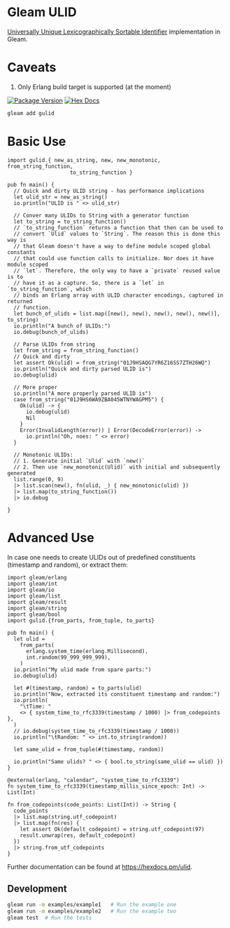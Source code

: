 # Gleam ULID
[Universally Unique Lexicographically Sortable Identifier](https://github.com/ulid/spec) implementation in
Gleam.

# Caveats
1. Only Erlang build target is supported (at the moment)

[![Package Version](https://img.shields.io/hexpm/v/gulid)](https://hex.pm/packages/gulid)
[![Hex Docs](https://img.shields.io/badge/hex-docs-ffaff3)](https://hexdocs.pm/gulid/)

```sh
gleam add gulid
```

# Basic Use

```gleam
import gulid.{ new_as_string, new, new_monotonic, from_string_function,
                    to_string_function }

pub fn main() {
  // Quick and dirty ULID string - has performance implications
  let ulid_str = new_as_string()
  io.println("ULID is " <> ulid_str)

  // Conver many ULIDs to String with a generator function
  let to_string = to_string_function()
  // `to_string_function` returns a function that then can be used to
  // convert `Ulid` values to `String`. The reason this is done this way is
  // that Gleam doesn't have a way to define module scoped global constants
  // that could use function calls to initialize. Nor does it have module scoped
  // `let`. Therefore, the only way to have a `private` reused value is to
  // have it as a capture. So, there is a `let` in `to_string_function`, which
  // binds an Erlang array with ULID character encodings, captured in returned
  // function.
  let bunch_of_ulids = list.map([new(), new(), new(), new(), new()], to_string)
  io.println("A bunch of ULIDs:")
  io.debug(bunch_of_ulids)

  // Parse ULIDs from string
  let from_string = from_string_function()
  // Quick and dirty
  let assert Ok(ulid) = from_string("01J9HSAQG7YR6Z16SS7ZTH26WQ")
  io.println("Quick and dirty parsed ULID is")
  io.debug(ulid)

  // More proper
  io.println("A more properly parsed ULID is")
  case from_string("01J9HS6WA9ZBA045WTNYWAGPM5") {
    Ok(ulid) -> {
      io.debug(ulid)
      Nil
    }
    Error(InvalidLength(error)) | Error(DecodeError(error)) ->
      io.println("Oh, noes: " <> error)
  }

  // Monotonic ULIDs:
  // 1. Generate initial `Ulid` with `new()`
  // 2. Then use `new_monotonic(Ulid)` with initial and subsequently generated
  list.range(0, 9)
  |> list.scan(new(), fn(ulid, _) { new_monotonic(ulid) })
  |> list.map(to_string_function())
  |> io.debug

}
```
# Advanced Use
In case one needs to create ULIDs out of predefined constituents
(timestamp and random), or extract them:

```gleam
import gleam/erlang
import gleam/int
import gleam/io
import gleam/list
import gleam/result
import gleam/string
import gleam/bool
import gulid.{from_parts, from_tuple, to_parts}

pub fn main() {
  let ulid =
    from_parts(
      erlang.system_time(erlang.Millisecond),
      int.random(99_999_999_999),
    )
  io.println("My ulid made from spare parts:")
  io.debug(ulid)

  let #(timestamp, random) = to_parts(ulid)
  io.println("Now, extracted its constituent timestamp and random:")
  io.println(
    "\tTime: "
    <> { system_time_to_rfc3339(timestamp / 1000) |> from_codepoints },
  )
  // io.debug(system_time_to_rfc3339(timestamp / 1000))
  io.println("\tRandom: " <> int.to_string(random))

  let same_ulid = from_tuple(#(timestamp, random))

  io.println("Same ulids? " <> { bool.to_string(same_ulid == ulid) })
}

@external(erlang, "calendar", "system_time_to_rfc3339")
fn system_time_to_rfc3339(timestamp_millis_since_epoch: Int) -> List(Int)

fn from_codepoints(code_points: List(Int)) -> String {
  code_points
  |> list.map(string.utf_codepoint)
  |> list.map(fn(res) {
    let assert Ok(default_codepoint) = string.utf_codepoint(97)
    result.unwrap(res, default_codepoint)
  })
  |> string.from_utf_codepoints
}
```

Further documentation can be found at <https://hexdocs.pm/ulid>.

## Development

```sh
gleam run -m examples/example1   # Run the example one
gleam run -m examples/example2   # Run the example two
gleam test  # Run the tests
```
